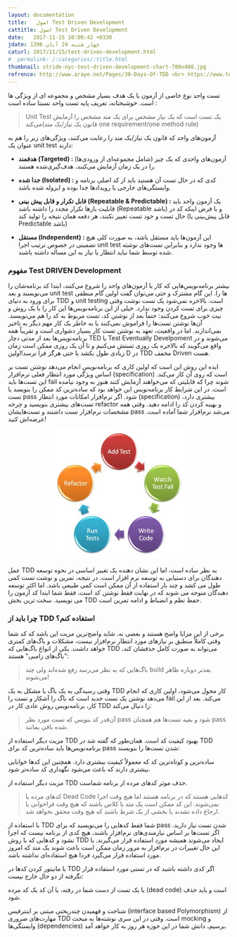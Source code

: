 ```yaml
---
layout: documentation
title:   اصول Test Driven Development
cattitle: اصول Test Driven Development
date:   2017-11-15 10:00:42 +0330
jdate: چهار شنبه 24 آبان 1396
caturl: 2017/11/15/test-driven-development.html
#  permalink: /:categories/:title.html
thumbnail: stride-nyc-test-driven-development-chart-700x400.jpg
refrence: http://www.araye.net/Pages/30-Days-Of-TDD <br> https://www.telerik.com/blogs/30-days-tdd-day-one-what-is-tdd
---
```

<p>
 تست واحد نوع خاصی از آزمون با یک هدف بسیار مشخص و مجموعه ای از ویژگی ها است. خوشبختانه، تعریف پایه تست واحد نسبتا ساده است :
 </p>


<blockquote>
<p>
 Unit Test  یک تست است که یک نیاز مشخص برای یک متد مشخص را آزمایش می‌کند(قانون یک نیاز/یک متد one requirement/one method rule)</p>
</blockquote>

<p>
آزمون‌های واحد که قانون یک نیاز/یک متد  را رعایت می‌کنند، ویژگی‌های زیر را هم به عنوان یک unit test‌ دارند:
</p>


<ul>

<li>
<p>
<strong> هدفمند (Targeted) : </strong>
 آزمون‌های واحدی که یک چیز (شامل مجموعه‌ای از ورودی‌ها) را در یک زمان آزمایش می‌کنند، هدف‌گیری‌شده هستند.
</p>
</li>

<li>
<p>
<strong> جدا شده  (Isolated) : </strong>
کدی که در حال تست آن هستید باید از کد اصلی برنامه و وابستگی‌های خارجی یا رویدادها جدا بوده و ایزوله شده باشد.
</p>
</li>
<li>
<p>
<strong>قابل تکرار و قابل پیش بینی  (Repeatable & Predictable) : </strong>
یک آزمون واحد باید قابلیت بارها تکرار مجدد را داشته باشد (Repeatable باشد) و با فرض اینکه کد در حال تست و خود تست تغییر نکنند، هر دفعه همان نتیجه را تولید کند (قابل پیش‌بینی یا Predictable باشد)
</p>
</li>

<li>
<p>
<strong>مستقل  (Independent) : </strong>
این آزمون‌ها باید مستقل باشد، به صورت کلی هیچ تضمینی در خصوص ترتیب اجرا unit test ها وجود ندارد و بنابراین تست‌های نوشته شده توسط شما نباید انتظار یا نیاز به این مساله داشته باشند.
</p>
</li>

</ul>


<h3>مفهوم Test DRIVEN Development</h3>
<p>
بیشتر برنامه‌نویس‌هایی که کار با آزمون‌های واحد را شروع می‌کنند، ابتدا کد برنامه‌شان را می‌نویسند و بعد unit test ها را. این گام مشترک و حتی می‌توان گفت اولین گام منطقی برای ورود به دنیای TDD و unit testing است. بالاخره نمی‌شود یک تست نوشت وقتی چیزی برای تست کردن وجود ندارد. خیلی از این برنامه‌نویس‌ها این کار را با یک روش و نیت خوب شروع می‌کنند: حتماً بعد از نوشتن کد، تست مربوط به کد را هم می‌نویسند. آن‌ها نوشتن تست‌ها را فراموش نمی‌کنند یا به خاطر یک کار مهم دیگر به تاخیر نمی‌اندازند. اما در واقعیت، تعهد به نوشتن تست کار بسیار دشواری است و تقریباً همه برنامه‌نویس‌ها بعد از مدتی دچار TED یا Test Eventually Develpoment می‌شوند و در واقع می‌گویند که بالاخره یک روزی تستش می‌کنیم و تا آن یک روزی ممکن است زمان زیادی طول بکشد یا حتی هرگز فرا نرسد!اولین D در TDD مخفف Driven هست.
</p>

<p>
 ایده این روش این است که اولین کاری که برنامه‌نویس انجام می‌دهد نوشتن تست بر اساس ویژگی مورد انتظار فعلی نرم‌افزار (specification) است که روی آن کار می‌کند. این تست‌ها باید fail شوند چرا که قابلیتی که می‌خواهند آزمایش کنند هنوز به وجود نیامده است. در این شرایط کار برنامه‌نویس این خواهد بود که ساده‌ترین کد ممکن را بنویسد یا تست pass شود. اگر نرم‌افزار امکانات مورد انتظار (specification) بیشتری دارد، تست‌های بیشتری بنویسید و چرخه refactor و بهینه کردن کد را ادامه دهید. وقتی همه مشخصات نرم‌افزار تست داشتند و تست‌هایشان pass می‌شد نرم‌افزار شما آماده است. عرضه‌اش کنید!
</p>

<div align="center">
<img src="/images/post/tdd_cycle-compressor.jpg" alt="{{page.title}}" />
</div>


<p>
عمل TDD به نظر ساده است، اما این نشان دهنده یک تغییر اساسی در نحوه توسعه دهندگان برای دستیابی به توسعه نرم افزار است. در نتیجه، تمرین و نوشت تست کمی طول می کشد و چند بار استفاده از آن ممکن است کمی طبیعی باشد. اما اکثر توسعه دهندگان متوجه می شوند که در نهایت فقط نوشتن کد است، فقط شما ابتدا کد آزمون را می نویسید. سخت ترین بخش TDD حفظ نظم و انضباط و ادامه تمرین است.
</p>

<h3>چرا باید از TDD استفاده کنم؟ </h3>

<p>
 برخی از این مزایا واضح هستند و بعضی نه. شاید واضح‌ترین مزیت این باشد که کد شما وقتی کاملاً منطبق بر نیازهای مورد انتظار نرم‌افزار نیست،‌ مشکلات و باگ‌های کمتری خواهد داشت. یکی از انواع باگ‌هایی که TDD می‌تواند به صورت کامل حذفشان کند، "باگ‌های زامبی" هستند:
</p>

<blockquote>
<p>
 باگ‌هایی که به نظر می‌رسد رفع شده‌اند ولی چند build‌ بعدتر دوباره ظاهر می‌شوند!
</p>
</blockquote>


<p>
 وقتی رسیدگی به یک باگ یا مشکل به یک TDD کار محول می‌شود، اولین کاری که انجام می‌دهد نوشتن یک تست جدید است که باگ را آشکار و تست را fail می‌کند. بعد از این کار، برنامه‌نویس روش عادی کار در TDD را دنبال می‌کند:
</p>


<blockquote>
<p>
 آن‌قدر کد بنویس که تست مورد نظر pass شود و بقیه تست‌ها هم همچنان pass شده باقی بمانند.
</p>
</blockquote>


<p>
 مزیت دیگر استفاده از TDD بهبود کیفیت کد است. همان‌طور که گفته شد در TDD برنامه‌نویس‌ها باید ساده‌ترین کد برای pass شدن تست‌ها را بنویسند:
</p>

<p>
 ساده‌ترین و کوتاه‌ترین کد که معمولاً کیفیت بیشتری دارد. همچنین این کدها خوانایی بیشتری دارند که باعث می‌شود نگهداری کد ساده‌تر شود.
 </p>

<p>
 مزیت دیگر استفاده از TDD حذف موثر کدهای مرده از برنامه شماست.
</p>

<blockquote>
 <p>
  کدهای مرده یا Dead Code کدهایی هستند که در برنامه هستند اما هیچ وقت اجرا نمی‌شوند. این کد ممکن است یک متد یا کلاس باشند که هیچ وقت فراخوانی یا ارجاع داده نشدند یا بخشی از یک شرط باشند که هیچ وقت محقق نخواهد شد.
 </p>
</blockquote>

 <p>
  با استفاده از TDD شما فقط کدهایی را می‌نویسید که برای pass شدن تست نیاز دارید. اگر تست‌ها بر اساس نیازمندی‌های نرم‌افزار باشند، هیچ کدی از برنامه نیست که اجرا نشود و کدهایی که با روش TDD ایجاد می‌شوند همیشه مورد استفاده قرار می‌گیرند. با این حال تغییرات در نرم‌افزار به مرور زمان ممکن است باعث شوند یک متد که امروز مورد استفاده قرار می‌گیرد فردا هیچ استفاده‌ای نداشته باشد.
 </p>


 <p>
  با مانیتور کردن کدها در TDD اگر کدی داشته باشید که در تستی مورد استفاده قرار نگرفته از دو حال خارج نیست:
 </p>

 <p>
  یا یک تست از دست شما در رفته، یا آن کد یک کد مرده (dead code) است و باید حذف شود.
 </p>



 <p>
  شناخت و فهمیدن چندریختی مبتنی بر اینترفیس (interface based Polymorphism) از مهارت‌های ضروری TDD‌ است. وقتی در این سری نوشته‌ها به مبحث mocking‌ و وابستگی‌ها (dependencies) برسیم، دانش شما در این حوزه هر روز به کار خواهد آمد.
  </p>